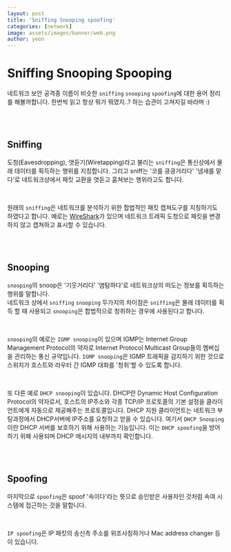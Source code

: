 ```yaml
---
layout: post
title: 'Sniffing Snooping spoofing'
categories: [network]
image: assets/images/banner/web.png
author: yeon
---
```


# Sniffing Snooping Spooping

네트워크 보안 공격중 이름이 비슷한 `sniffing` `snooping` `spoofing`에 대한 용어 정리를 해볼까합니다. 한번씩 읽고 항상 뭐가 뭐였지..? 하는 습관이 고쳐지길 바라며 :) <br>

<br><br>

## Sniffing

도청(Eavesdropping), 엿듣기(Wiretapping)라고 불리는 `sniffing`은 통신상에서 몰래 데이터를 획득하는 행위를 지칭합니다. 그리고 sniff는 '코를 킁킁거리다' '냄새를 맡다'로 네트워크상에서 패킷 교환을 엿듣고 훔쳐보는 행위라고도 합니다. <br>

<br>

원래의 `sniffing`은 네트워크를 분석하기 위한 합법적인 패킷 캡쳐도구를 지칭하기도 하였다고 합니다. 예로는 [WireShark](https://www.wireshark.org/)가 있으며 네트워크 트레픽 도청으로 패킷을 변경하지 않고 캡쳐하고 표시할 수 있습니다. <br>

<br><br>

## Snooping

`snooping`의 snoop은 '기웃거리다' '염탐하다'로 네트워크상의 떠도는 정보를 획득하는 행위를 말합니다. <br>
네트워크 상에서 `sniffing` `snooping` 두가지의 차이점은 `sniffing`은 몰래 데이터를 획득 할 때 사용되고 `snooping`은 합법적으로 청취하는 경우에 사용된다고 합니다. <br>

<br>

`snooping`의 예로는 `IGMP snooping`이 있으며 IGMP는 Internet Group Management Protocol의 약자로 Internet Protocol Multicast Group들의 멤버십을 관리하는 통신 규약입니다. `IGMP snooping`은 IGMP 트래픽을 감지하기 위한 것으로 스위치가 호스트와 라우터 간 IGMP 대화를 '청취'할 수 있도록 합니다. <br>

<br>

또 다른 예로 `DHCP snooping`이 있습니다. DHCP란 Dynamic Host Configuration Protocol의 약자로서, 호스트의 IP주소와 각종 TCP/IP 프로토콜의 기본 설정을 클라이언트에게 자동으로 제공해주는 프로토콜입니다. DHCP 지원 클라이언트는 네트워크 부팅과정에서 DHCP서버에 IP주소를 요청하고 얻을 수 있습니다. 여기서 `DHCP Snooping`이란 DHCP 서버를 보호하기 위해 사용하는 기능입니다. 이는 `DHCP spoofing`을 방어하기 위해 사용되며 DHCP 메시지의 내부까지 확인합니다.

<br><br>

## Spoofing

마지막으로 `spoofing`은 spoof '속이다'라는 뜻으로 승인받은 사용자인 것처럼 속여 시스템에 접근하는 것을 말합니다. <br>

<br>

`IP spoofing`은 IP 패킷의 송신측 주소를 위조사칭하거나 Mac address changer 등이 있습니다.

<br><br><br>
